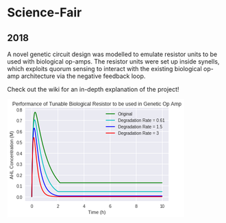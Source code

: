 # Science-Fair
## 2018
A novel genetic circuit design was modelled to emulate resistor units to be used with biological op-amps. The resistor units were set up inside synells, which exploits quorum sensing to interact with the existing biological op-amp architecture via the negative feedback loop.

Check out the wiki for an in-depth explanation of the project!

![2018 Results](2018/results.png)
